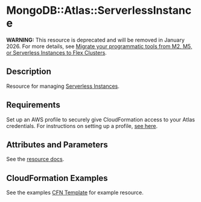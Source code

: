 # MongoDB::Atlas::ServerlessInstance

**WARNING:** This resource is deprecated and will be removed in January 2026. For more details, see [Migrate your programmatic tools from M2, M5, or Serverless Instances to Flex Clusters](https://www.mongodb.com/docs/atlas/flex-migration/).

## Description
Resource for managing [Serverless Instances](https://www.mongodb.com/docs/atlas/reference/api-resources-spec/#tag/Serverless-Instances).

## Requirements

Set up an AWS profile to securely give CloudFormation access to your Atlas credentials.
For instructions on setting up a profile, [see here](/README.md#mongodb-atlas-api-keys-credential-management).

## Attributes and Parameters

See the [resource docs](./docs/README.md).

## CloudFormation Examples

See the examples [CFN Template](/examples/serverless-instance/serverless-instance.json) for example resource.
